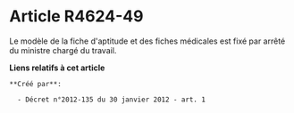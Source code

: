 # Article R4624-49

Le modèle de la fiche d'aptitude et des fiches médicales est fixé par arrêté du ministre chargé du travail.

**Liens relatifs à cet article**

	**Créé par**:

	  - Décret n°2012-135 du 30 janvier 2012 - art. 1
